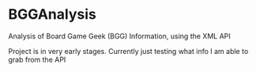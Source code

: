 # BGGAnalysis
Analysis of Board Game Geek (BGG) Information, using the XML API

Project is in very early stages. Currently just testing what info I am able to grab from the API
